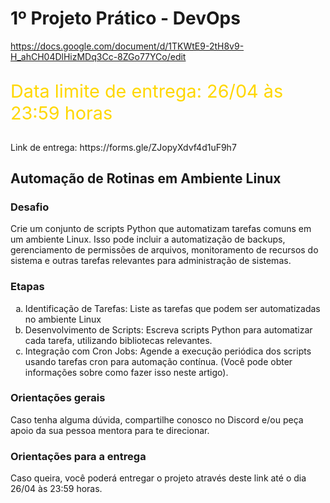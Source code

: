 <h1>1º Projeto Prático - DevOps</h1>

https://docs.google.com/document/d/1TKWtE9-2tH8v9-H_ahCH04DlHizMDq3Cc-8ZGo77YCo/edit

<p style='font-size:1.8rem;color:gold'>Data limite de entrega: 26/04 às 23:59 horas
<p>Link de entrega: https://forms.gle/ZJopyXdvf4d1uF9h7


<h2>Automação de Rotinas em Ambiente Linux</h2>

<h3>Desafio</h3>
<p>Crie um conjunto de scripts Python que automatizam tarefas comuns em um ambiente Linux. Isso pode incluir a automatização de backups, gerenciamento de permissões de arquivos, monitoramento de recursos do sistema e outras tarefas relevantes para administração de sistemas.

<h3>Etapas</h3>
<ol  type="a">
    <li>Identificação de Tarefas: Liste as tarefas que podem ser automatizadas no ambiente Linux</li>
    <li>Desenvolvimento de Scripts: Escreva scripts Python para automatizar cada tarefa, utilizando bibliotecas relevantes.</li>
    <li>Integração com Cron Jobs: Agende a execução periódica dos scripts usando tarefas cron para automação contínua. (Você pode obter informações sobre como fazer isso neste artigo).</li>
</ol>

<h3>Orientações gerais</h3>
<p>Caso tenha alguma dúvida, compartilhe conosco no Discord e/ou peça apoio da sua pessoa mentora para te direcionar.

<h3>Orientações para a entrega</h3>
<p>Caso queira, você poderá entregar o projeto através deste link até o dia 26/04 às 23:59 horas.
